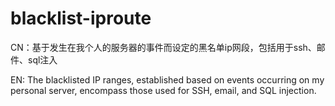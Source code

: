 # blacklist-iproute
CN：基于发生在我个人的服务器的事件而设定的黑名单ip网段，包括用于ssh、邮件、sql注入

EN: The blacklisted IP ranges, established based on events occurring on my personal server, encompass those used for SSH, email, and SQL injection.
